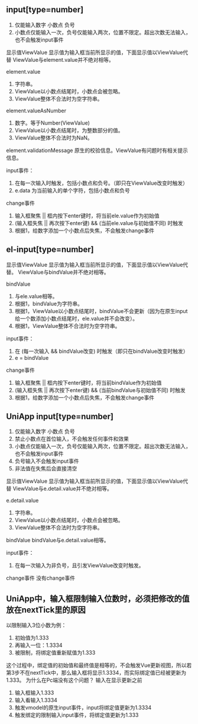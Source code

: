 ## input[type=number]
1. 仅能输入数字 小数点 负号
2. 小数点仅能输入一次，负号仅能输入两次，位置不限定。超出次数无法输入，也不会触发input事件

显示值ViewValue
显示值为输入框当前所显示的值，下面显示值以ViewValue代替
ViewValue与element.value并不绝对相等。

element.value
1. 字符串。
2. ViewValue以小数点结尾时，小数点会被忽略。
3. ViewValue整体不合法时为空字符串。

element.valueAsNumber
1. 数字。等于Number(ViewValue)
2. ViewValue以小数点结尾时，为整数部分的值。
3. ViewValue整体不合法时为NaN。

element.validationMessage
原生的校验信息。ViewValue有问题时有相关提示信息。

input事件：
1. 在每一次输入时触发，包括小数点和负号。（即只在ViewValue改变时触发）
2. e.data 为当前输入的单个字符，包括小数点和负号

change事件
1. 输入框聚焦 || 框内按下enter键时，将当前ele.value作为初始值
2. (输入框失焦 || 再次按下enter键) && (当前ele.value与初始值不同) 时触发
3. 根据1，给数字添加一个小数点后失焦，不会触发change事件


## el-input[type=number]

显示值ViewValue
显示值为输入框当前所显示的值，下面显示值以ViewValue代替。
ViewValue与bindValue并不绝对相等。

bindValue
1. 与ele.value相等。
2. 根据1，bindValue为字符串。
2. 根据1，ViewValue以小数点结尾时，bindValue不会更新（因为在原生input给一个数添加小数点结尾时，ele.value并不会改变）。
3. 根据1，ViewValue整体不合法时为空字符串。

input事件：
1. 在 (每一次输入 && bindValue改变) 时触发（即只在bindValue改变时触发）
2. e = bindValue

change事件
1. 输入框聚焦 || 框内按下enter键时，将当前bindValue作为初始值
2. (输入框失焦 || 再次按下enter键) && (当前bindValue与初始值不同) 时触发
3. 根据1，给数字添加一个小数点后失焦，不会触发change事件


## UniApp input[type=number]
1. 仅能输入数字 小数点 负号
2. 禁止小数点在首位输入，不会触发任何事件和效果
2. 小数点仅能输入一次，负号仅能输入两次，位置不限定。超出次数无法输入，也不会触发input事件
4. 负号输入不会触发input事件
5. 非法值在失焦后会直接清空

显示值ViewValue
显示值为输入框当前所显示的值，下面显示值以ViewValue代替
ViewValue与e.detail.value并不绝对相等。

e.detail.value
1. 字符串。
2. ViewValue以小数点结尾时，小数点会被忽略。
3. ViewValue整体不合法时为空字符串。

bindValue
bindValue与e.detail.value相等。

input事件：
1. 在每一次输入为非负号，且引发ViewValue改变时触发。

change事件
没有change事件


## UniApp中，输入框限制输入位数时，必须把修改的值放在nextTick里的原因
以限制输入3位小数为例：
1. 初始值为1.333
2. 再输入一位：1.3334
3. 被限制，将绑定值重新赋值为1.333

这个过程中，绑定值的初始值和最终值是相等的，不会触发Vue更新视图，所以若第3步不在nextTick中，那么输入框将显示1.3334，而实际绑定值已经被更新为1.333。
为什么在Pc端没有这个问题？
输入在显示更新之前
1. 输入框输入1.333
2. 输入看输入1.3334
3. 触发vmodel的原生input事件，input将绑定值更新为1.3334
4. 触发绑定的限制输入input事件，将绑定值更新为1.333